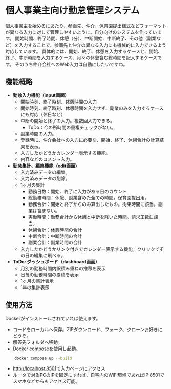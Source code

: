 # 個人事業主向け勤怠管理システム

個人事業主を始めるにあたり、参画先、仲介、保育園提出様式などフォーマットが異なる入力に対して管理しやすいように、自分向けのシステムを作っています。
開始時間、終了時間、休憩（分）、中断開始、中断終了、その他（副業など）を入力することで、参画先と仲介の異なる入力にも機械的に入力できるよう対応しています。
具体的には、開始、終了、休憩を入力するケースと、開始、終了、中断時間を入力するケース、月々の休憩含む総時間を記入するケースです。
そのうち仲介会社へのWeb入力は自動にしたいですね。

## 機能概略

- __勤怠入力機能（input画面）__
  - 開始時刻、終了時刻、休憩時間の入力
  - 開始時刻、終了時刻、休憩時間を入力せず、副業のみを入力するケースにも対応（休日など）
  - 中断の開始と終了の入力。複数回入力できる。
    - ToDo：今の所時間の重複チェックがない。
  - 副業時間の入力。
  - 登録時に、仲介会社への入力に必要な、開始、終了、休憩合計の計算結果を表示。
  - 入力したかどうかカレンダー表示する機能。
  - 内容などのコメント入力。
- __勤怠集計、編集機能（edit画面）__
  - 入力済みデータの編集。
  - 入力済みデータの削除。
  - 1ヶ月の集計
    - 勤務日数：開始、終了に入力がある日のカウント
    - 総勤務時間：休憩、副業含めた全ての時間。保育園提出用。
    - 勤務合計：開始と終了からのみ算出したもの。拘束時間に該当。副業は含まない。
    - 実働時間：勤務合計から休憩と中断を除いた時間。請求工数に該当。
    - 休憩合計：休憩時間の合計
    - 中断合計：中断時間の合計
    - 副業合計：副業時間の合計
  - 入力したかどうかリンク付きでカレンダー表示する機能。クリックでその日の編集に飛べる。
- __ToDo: ダッシュボード（dashboard画面）__
  - 月別の勤務時間内訳積み重ねの推移を表示
  - 日毎の勤務時間の累積を表示
  - 1ヶ月の集計表示
  - 1年の集計表示

## 使用方法

Dockerがインストールされていれば使えます。

- コードをローカルへ保存。ZIPダウンロード、フォーク、クローンお好きにどうぞ。
- 解答先フォルダへ移動。
- Docker composeを使用し起動。

```bash
    docker compose up --build
```

- [http://localhost:8501](http://localhost:8501)で入力ページにアクセス
- ルータで対象PCのIPを固定にすれば、自宅内のWiFi環境であればIP:8501でスマホなどからもアクセス可能。